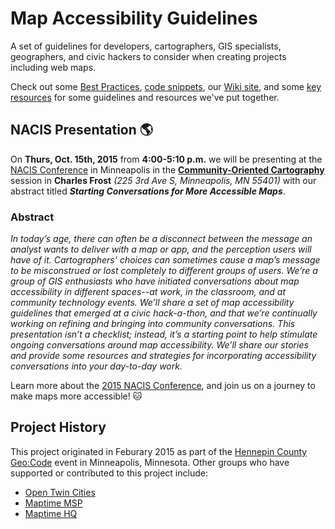 # Map Accessibility Guidelines
A set of guidelines for developers, cartographers, GIS specialists, geographers, and civic hackers to consider when creating projects including web maps.

Check out some [Best Practices](/BestPractices.md), [code snippets](/code-snippets), our [Wiki site](../../wiki), and some [key resources](../../wiki/Resources) for some guidelines and resources we've put together.

## NACIS Presentation :earth_americas:
On **Thurs, Oct. 15th, 2015** from **4:00-5:10 p.m.** we will be presenting at the [NACIS Conference](http://www.nacis.org) in Minneapolis in the **[Community-Oriented Cartography](http://sched.co/3l8M)** session in **Charles Frost** *(225 3rd Ave S, Minneapolis, MN 55401)* with our abstract titled **_Starting Conversations for More Accessible Maps_**.

### Abstract
*In today’s age, there can often be a disconnect between the message an analyst wants to deliver with a map or app, and the perception users will have of it. Cartographers’ choices can sometimes cause a map’s message to be misconstrued or lost completely to different groups of users. We’re a group of GIS enthusiasts who have initiated conversations about map accessibility in different spaces--at work, in the classroom, and at community technology events. We’ll share a set of map accessibility guidelines that emerged at a civic hack-a-thon, and that we’re continually working on refining and bringing into community conversations. This presentation isn’t a checklist; instead, it’s a starting point to help stimulate ongoing conversations around map accessibility. We’ll share our stories and provide some resources and strategies for incorporating accessibility conversations into your day-to-day work.*

Learn more about the [2015 NACIS Conference](http://nacis2015.sched.org), and join us on a journey to make maps more accessible! :cat:

## Project History
This project originated in Feburary 2015 as part of the [Hennepin County Geo:Code](http://www.hennepin.us/geocode) event in Minneapolis, Minnesota.  Other groups who have supported or contributed to this project include:  
* [Open Twin Cities](http://opentwincities.org)  
* [Maptime MSP](http://maptime.io/msp)    
* [Maptime HQ](http://maptime.io)   
